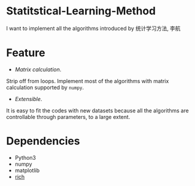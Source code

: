 # Statitstical-Learning-Method
I want to implement all the algorithms introduced by 统计学习方法, 李航

# Feature

- _Matrix calculation_.

Strip off from loops. Implement most of the algorithms with matrix calculation supported by `numpy`.

- _Extensible_.

It is easy to fit the codes with new datasets because all the algorithms are controllable through parameters, to a large extent.

# Dependencies

- Python3
- numpy
- matplotlib
- [rich](https://github.com/willmcgugan/rich)
